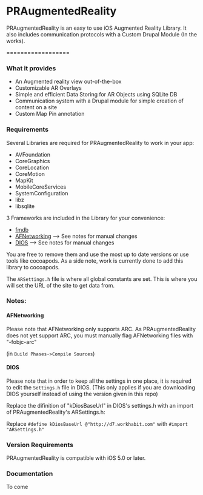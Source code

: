 PRAugmentedReality
==================

PRAugmentedReality is an easy to use iOS Augmented Reality Library. It also includes communication protocols with a Custom Drupal Module (In the works).

==================

### What it provides

* An Augmented reality view out-of-the-box
* Customizable AR Overlays
* Simple and efficient Data Storing for AR Objects using SQLite DB
* Communication system with a Drupal module for simple creation of content on a site
* Custom Map Pin annotation


### Requirements

Several Libraries are required for PRAugmentedReality to work in your app:
* AVFoundation
* CoreGraphics
* CoreLocation
* CoreMotion
* MapKit
* MobileCoreServices
* SystemConfiguration
* libz
* libsqlite

3 Frameworks are included in the Library for your convenience:
* [fmdb](https://github.com/ccgus/fmdb)
* [AFNetworking](https://github.com/AFNetworking/AFNetworking)   --> See notes for manual changes
* [DIOS](https://github.com/workhabitinc/drupal-ios-sdk)		--> See notes for manual changes

You are free to remove them and use the most up to date versions or use tools like cocoapods. As a side note, work is currently done to add this library to cocoapods.

The `ARSettings.h` file is where all global constants are set. This is where you will set the URL of the site to get data from.


### Notes:

#### AFNetworking
Please note that AFNetworking only supports ARC. As PRAugmentedReality does not yet support ARC, you must manually flag AFNetworking files with "-fobjc-arc"

(in `Build Phases->Compile Sources`)

#### DIOS

Please note that in order to keep all the settings in one place, it is required to edit the `Settings.h` file in DIOS. 
(This only applies if you are downloading DIOS yourself instead of using the version given in this repo)

Replace the difinition of "kDiosBaseUrl" in DIOS's settings.h with an import of PRAugmentedReality's ARSettings.h:

Replace `#define kDiosBaseUrl @"http://d7.workhabit.com"` with `#import "ARSettings.h"`


### Version Requirements

PRAugmentedReality is compatible with iOS 5.0 or later.


### Documentation

To come
